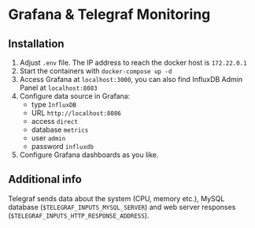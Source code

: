 # Grafana & Telegraf Monitoring

## Installation

1. Adjust `.env` file. The IP address to reach the docker host is `172.22.0.1`
2. Start the containers with `docker-compose up -d`
3. Access Grafana at `localhost:3000`, you can also find InfluxDB Admin Panel at `localhost:8083`
4. Configure data source in Grafana:
    - type `InfluxDB`
    - URL `http://localhost:8086`
    - access `direct`
    - database `metrics`
    - user `admin`
    - password `influxdb`
5. Configure Grafana dashboards as you like.

## Additional info
Telegraf sends data about the system (CPU, memory etc.), MySQL database (`$TELEGRAF_INPUTS_MYSQL_SERVER`) and web server responses (`$TELEGRAF_INPUTS_HTTP_RESPONSE_ADDRESS`).
